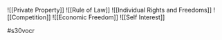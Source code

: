 ![[Private Property]]
![[Rule of Law]]
![[Individual Rights and Freedoms]]
![[Competition]]
![[Economic Freedom]]
![[Self Interest]]

#s30vocr 